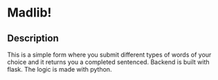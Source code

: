 # Madlib! 

## Description 

This is a simple form where you submit different types of words of your choice and it returns you a completed sentenced. Backend is built with flask. The logic is made with python. 
